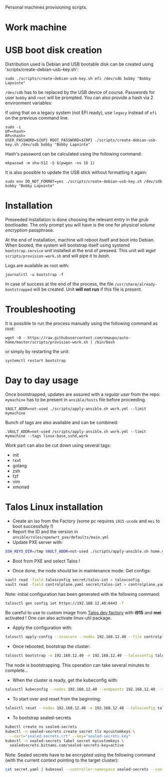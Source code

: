 Personal machines provisioning scripts.

# Work machine

USB boot disk creation
======================

Distribution used is Debian and USB bootable disk can be created using 'scripts/create-debian-usb-key.sh':
```
sudo ./scripts/create-debian-usb-key.sh efi /dev/sdb bobby "Bobby Lapointe"
```

`/dev/sdb` has to be replaced by the USB device of course.
Passwords for user `bobby` and `root` will be prompted. You can also provide a hash via 2 environment variables:

If using that on a legacy system (not EFI ready), use `legacy` instead of `efi` on the previous command line.

```
sudo -i
UP=<hash>
RP=<hash>
USER_PASSWORD=${UP} ROOT_PASSWORD=${RP} ./scripts/create-debian-usb-key.sh /dev/sdb bobby "Bobby Lapointe"
```

Hash's password can be calculated using the following command:
```
mkpasswd -m sha-512 -S $(pwgen -ns 16 1)
```

It is also possible to update the USB stick without formatting it again:
```
sudo env DO_NOT_FORMAT=yes ./scripts/create-debian-usb-key.sh /dev/sdb bobby "Bobby Lapointe"
```

Installation
============

Preseeded installation is done choosing the relevant entry in the grub bootloader.
The only prompt you will have is the one for *physical volume encryption* passphrase.

At the end of installation, machine will reboot itself and boot into Debian.
When booted, the system will bootstrap itself using systemd `bootstrap.service` unit installed at the end of preseed.
This unit will *wget* `scripts/provision-work.sh` and will pipe it to *bash*.

Logs are available as root with:

```
journalctl -u bootstrap -f
```

In case of success at the end of the process, the file `/usr/share/already-bootstrapped` will be created.
Unit **will not run** if this file is present.

Troubleshooting
===============

It is possible to run the process manually using the following command as root:
```
wget -O - https://raw.githubusercontent.com/nmaupu/auto-home/master/scripts/provision-work.sh | /bin/bash
```

or simply by restarting the unit:
```
systemctl restart bootstrap
```

Day to day usage
================

Once bootstrapped, updates are assured with a *regular user* from the repo:
`mymachine` has to be present in `ansible/hosts` file before proceeding.

```
VAULT_ADDR=not-used ./scripts/apply-ansible.sh work.yml --limit mymachine
```

Bunch of tags are also available and can be combined:
```
.VAULT_ADDR=not-used /scripts/apply-ansible.sh work.yml --limit mymachine --tags linux-base,sshd,work
```

*Work* part can also be cut down using several tags:
  - init
  - rxvt
  - golang
  - zsh
  - fzf
  - vim
  - xmonad


# Talos Linux installation

- Create an iso from the Factory (some pc requires `i915-ucode` and `mei` to boot successfully !)
- Report the ID and the version in `ansible/roles/openwrt_pxe/defaults/main.yml`
- Update PXE server with:

```bash
SSH_KEYS_DIR=/tmp VAULT_ADDR=not-used ./scripts/apply-ansible.sh home.yml --limit openwrt --tags pxe-ipxe,pxe-talos
```

- Boot from PXE and select Talos !

- Once done, the node should be in maintenance mode. Get configs:

``` bash
vault read -field talosconfig secret/talos-iot > talosconfig
vault read -field controlplane.yaml secret/talos-iot > controlplane.yaml
```

Note: initial configuration has been generated with the following command:

```bash
talosctl gen config iot https://192.168.12.40:6443 -f
```

Be careful to use to custom image from [Talos dev factory](https://factory.talos.dev/) with **i915** and **mei** activated !
One can also activate linux-util package.

- Apply the configuration with:

``` bash
talosctl apply-config --insecure --nodes 192.168.12.40 --file controlplane.yaml
```

- Once rebooted, bootstrap the cluster:

``` bash
talosctl bootstrap -e 192.168.12.40 -n 192.168.12.40 --talosconfig talosconfig
```

The node is bootstrapping. This operation can take several minutes to complete...

- When the cluster is ready, get the kubeconfig with:

``` bash
talosctl kubeconfig --nodes 192.168.12.40 --endpoints 192.168.12.40 --talosconfig talosconfig
```

- To start over and reset from the beginning:

``` bash
talosctl reset --nodes 192.168.12.40 -e 192.168.12.40 --talosconfig talosconfig --reboot --graceful=false
```

- To bootstrap sealed-secrets

``` bash
kubectl create ns sealed-secrets
kubectl -n sealed-secrets create secret tls mycustomkeys \
  --cert="sealed-secrets.crt" --key="sealed-secrets.key"
kubectl -n sealed-secrets label secret mycustomkeys \
  sealedsecrets.bitnami.com/sealed-secrets-key=active
```

Note: Sealed secrets have to be encrypted using the following command (with the current context pointing to the target cluster):

``` bash
cat secret.yaml | kubeseal --controller-namespace sealed-secrets --controller-name sealed-secrets --format yaml > secret-sealed.yaml
```
